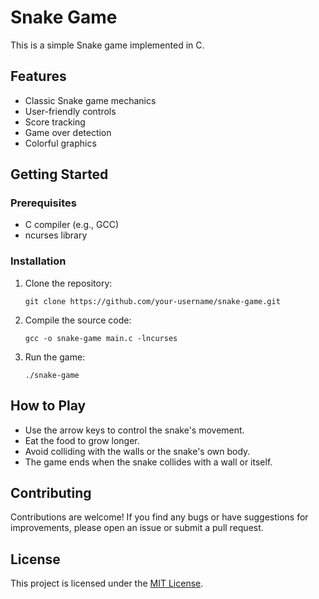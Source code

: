 # Snake Game

This is a simple Snake game implemented in C.

## Features

- Classic Snake game mechanics
- User-friendly controls
- Score tracking
- Game over detection
- Colorful graphics

## Getting Started

### Prerequisites

- C compiler (e.g., GCC)
- ncurses library

### Installation

1. Clone the repository:

   ```shell
   git clone https://github.com/your-username/snake-game.git
   ```

2. Compile the source code:

   ```shell
   gcc -o snake-game main.c -lncurses
   ```

3. Run the game:

   ```shell
   ./snake-game
   ```

## How to Play

- Use the arrow keys to control the snake's movement.
- Eat the food to grow longer.
- Avoid colliding with the walls or the snake's own body.
- The game ends when the snake collides with a wall or itself.

## Contributing

Contributions are welcome! If you find any bugs or have suggestions for improvements, please open an issue or submit a pull request.

## License

This project is licensed under the [MIT License](LICENSE).
